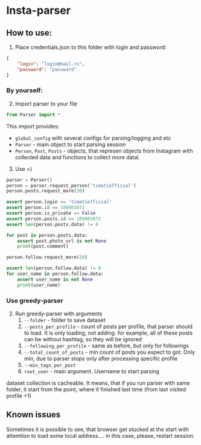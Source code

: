 # Insta-parser

## How to use:
1) Place credentials.json to this folder with login and password:
```json
{
    "login": "login@mail.ru",
    "password": "password"
}
```

### By yourself:
2) Import parser to your file
```python
from Parser import *
```
This import provides:
- `global_config` with several configs for parsing/logging and etc
- `Parser` - main object to start parsing session
- `Person`, `Post`, `Posts` - objects, that represen objects from Instagram with collected data and functions to collect more data\
  
3) Use =)
```python
parser = Parser()
person = parser.request_person('timatiofficial')
person.posts.request_more(30)

assert person.login == 'timatiofficial'
assert person.id == 189003872
assert person.is_private == False
assert person.posts.id == 189003872
assert len(person.posts.data) != 0

for post in person.posts.data:
    assert post.photo_url is not None
    print(post.comment)

person.follow.request_more(20)

assert len(person.follow.data) != 0
for user_name in person.follow.data:
    assert user_name is not None
    print(user_name)
```
### Use greedy-parser
2) Run greedy-parser with arguments
   1) `--folder` - folder to save dataset
   2) `--posts_per_profile` - count of posts per profile, that parser should to load. It is only loading, not adding. for example, all of these posts can be without hashtag, so they will be ignored
   3) `--following_per_profile` - same as before, but only for followings
   4) `--total_count_of_posts` - min count of posts you expect to got. Only min, due to parser stops only after processing specific profile
   5) `--min_tags_per_post` 
   6) `root_user` - main argument. Username to start parsing

dataset collection is cacheable. It means, that if you run parser with same folder, it start from the point, where it finished last time (from last visited profile +1)


## Known issues
Sometimes it is possible to see, that browser get stucked at the start with attemtion to load some local address.... in this case, please, restart session.